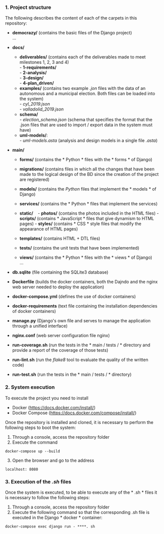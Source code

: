 ### 1. Project structure

The following describes the content of each of the carpets in this repository:

- **democrazy/** (contains the basic files of the Django project)
    <br> ...
    
- **docs/**
    - **deliverables/** (contains each of the deliverables made to meet milestones 1, 2, 3 and 4)
                <br>- **1-requirements/**
                <br>- **2-analysis/**
                <br>- **3-design/** 
                <br>- **4-plan_driven/** 
    - **examples/** (contains two example *.jon* files with the data of an autonomous and a municipal election. Both files can be loaded into the system)
                <br> - *cyl_2019.json*
                <br> - *valladolid_2019.json*
    - **schema/**
                <br> - *election_schema.json* (schema that specifies the format that the .json files that are used to import / export data in the system must have)
    - **uml-models/**:
                <br> - *uml-models.asta* (analysis and design models in a single file *.asta*)
- **main/**
  - **forms/** (contains the * Python * files with the * forms * of Django)
  
  - **migrations/** (contains files in which all the changes that have been made to the logical design of the BD since the creation of the project are registered)
  - **models/** (contains the *Python* files that implement the * models * of Django)
  - **services/** (contains the * Python * files that implement the services)
  - **static/**
        - **photos/** (contains the photos included in the HTML files)
        - **scripts/** (contains * JavaScript * files that give dynamism to HTML pages)
        - **styles/** (contains * CSS * style files that modify the appearance of HTML pages)
  - **templates/** (contains HTML + DTL files)
  - **tests/** (contains the unit tests that have been implemented)
  - **views/** (contains the * Python * files with the * views * of Django)
    <br> ...
- **db.sqlite** (file containing the SQLite3 database)
- **Dockerfile** (builds the docker containers, both the Dajndo and the nginx web server needed to deploy the application)
- **docker-compose.yml** (defines the use of docker containers)
- **docker-requirements** (text file containing the installation dependencies of docker containers)
- **manage.py** (Django's own file and serves to manage the application through a unified interface)
- **nginx.conf** (web server configuration file nginx)
- **run-coverage.sh** (run the tests in the * main / tests / * directory and provide a report of the coverage of those tests)
- **run-lint.sh** (run the *flake8* tool to evaluate the quality of the written code)
- **run-test.sh** (run the tests in the * main / tests / * directory)

### 2. System execution
To execute the project you need to install
- Docker (https://docs.docker.com/install/)
- Docker Compose (https://docs.docker.com/compose/install/)

Once the repository is installed and cloned, it is necessary to perform the following steps to boot the system:

1. Through a console, access the repository folder
2. Execute the command

```
docker-compose up --build
```

3. Open the browser and go to the address
```
localhost: 8080
```

### 3. Execution of the *.sh* files

Once the system is executed, to be able to execute any of the * .sh * files it is necessary to follow the following steps:

1. Through a console, access the repository folder
2. Execute the following command so that the corresponding .sh file is executed in the Django * docker * container:

```
docker-compose exec django run - ****. sh
```

